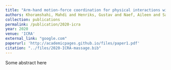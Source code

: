 ```yaml
---
title: "Arm-hand motion-force coordination for physical interactions with non-flat surfaces using dynamical systems: Toward compliant robotic massage"
authors: Khoramshahi, Mahdi and Henriks, Gustav and Naef, Aileen and Salehian, Seyed Sina Mirrazavi and Kim, Joonyoung and Billard, Aude
collection: publications
permalink: /publication/2020-icra
year: 2020
venue: 'ICRA'
external_link: "google.com"
paperurl: 'http://academicpages.github.io/files/paper1.pdf'
citation: "../files/2020-ICRA-massage.bib"
---
```


Some abstract here


